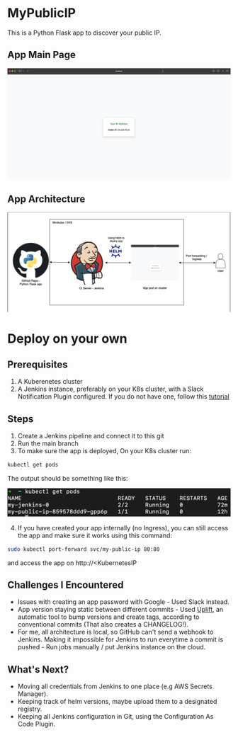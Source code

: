 # MyPublicIP

This is a Python Flask app to discover your public IP.

## App Main Page
![alt text](./docs/images/main-page.png?raw=true "output")

## App Architecture 
![alt text](./docs/images/architecture.png?raw=true "output")

# Deploy on your own
## Prerequisites
1. A Kuberenetes cluster
2. A Jenkins instance, preferably on your K8s cluster, with a Slack Notification Plugin configured. If you do not have one, follow this [tutorial](https://github.com/yuval-benjamin/MyPublicIP/tree/main/docs/jenkins-installation)


## Steps

1. Create a Jenkins pipeline and connect it to this git
2. Run the main branch 
3. To make sure the app is deployed, On your K8s cluster run:
```bash
kubectl get pods
```
The output should be something like this:

![alt text](./docs/images/kubectl-get-pods.png?raw=true "output")

4. If you have created your app internally (no Ingress), you can still access the app and make sure it works using this command: 
```bash
sudo kubectl port-forward svc/my-public-ip 80:80
```
and access the app on http://<KubernetesIP

## Challenges I Encountered 
* Issues with creating an app password with Google - Used Slack instead. 
* App version staying static between different commits - Used [Uplift](http://upliftci.dev), an automatic tool to bump versions and create tags, according to conventional commits (That also creates a CHANGELOG!). 
* For me, all architecture is local, so GitHub can't send a webhook to Jenkins. Making it impossible for Jenkins to run everytime a commit is pushed - Run jobs manually / put Jenkins instance on the cloud. 

## What's Next?
- Moving all credentials from Jenkins to one place (e.g AWS Secrets Manager).
- Keeping track of helm versions, maybe upload them to a designated registry.
- Keeping all Jenkins configuration in Git, using the Configuration As Code Plugin.